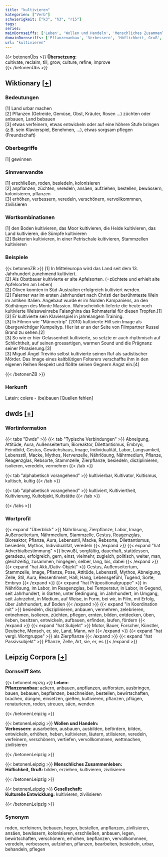```yaml
---
title: "kultivieren"
kategorien: ["Verb"]
schwierigkeit: ["k3", "h3", "r15"]
tags:
series:
mainDornseiffs: ['Leben', 'Wollen und Handeln', 'Menschliches Zusammenleben', 'Gesellschaft']
domainDornseiffs: ['Pflanzenanbau', 'Verbessern', 'Höflichkeit, Gruß', 'Kulturelle Entwicklung']
url: "kultivieren"
---
```


{{< betonenÜbs >}}
**Übersetzung:**  
cultivate, reclaim, till, grow, culture, refine, improve  
{{< /betonenÜbs >}}

## Wiktionary [[+](https://de.wiktionary.org/wiki/kultivieren)]

### Bedeutungen
[1] Land urbar machen  
[2] Pflanzen (Getreide, Gemüse, Obst, Kräuter, Rosen …) züchten oder anbauen, Land bebauen  
[3] etwas verfeinern, etwas entwickeln oder auf eine höhere Stufe bringen (z.B. sein Klavierspiel, Benehmen, …), etwas sorgsam pflegen (Freundschaft)  

### Oberbegriffe
[1] gewinnen  

### Sinnverwandte
[1] erschließen, roden, besiedeln, kolonisieren  
[2] anpflanzen, züchten, veredeln, ansäen, aufziehen, bestellen, bewässern, kolonisieren, pflanzen  
[3] erhöhen, verbessern, veredeln, verschönern, vervollkommnen, zivilisieren  

### Wortkombinationen
[1] den Boden kultivieren, das Moor kultivieren, die Heide kultivieren, das Land kultivieren, die Sümpfe kultivieren  
[2] Bakterien kultivieren, in einer Petrischale kultivieren, Stammzellen kultivieren  

### Beispiele
{{< betonenZB >}}
[1] In Mitteleuropa wird das Land seit dem 13. Jahrhundert zunehmend kultiviert.  
[2] Als Obstbauer kultivierte er alte Apfelsorten. (=züchtete und erhielt alte Apfelsorten am Leben)  
[2] Oliven konnten in Süd-Australien erfolgreich kultiviert werden.  
[2] Falerner war im ersten Jahrhundert nach Christi der berühmteste Wein im antiken Italien. Angebaut wurde er im Norden Kampaniens, an den Südhängen des Monte Massico. Wahrscheinlich lieferte die heute noch kultivierte Weissweinrebe Falanghina das Rohmaterial für diesen Tropfen.[1]  
[3] Er kultivierte sein Klavierspiel in jahrelangem Training.  
[3] In Filmen wie "Männertrip" (2010) kultivierte Hill sein Image als übergewichtiger Kumpeltyp. Hier ist er an der Seite von Filmpartner Russel Brand zu sehen.[2]  
[3] So wie er hier Gelassenheit kultivierte, so setzte er auch rhythmisch auf Schlichtheit, auf seinen grossartigen, warmen Sound und die Prägnanz seiner Phrasierung.[3]  
[3] Miguel Ángel Treviño selbst kultivierte seinen Ruf als sadistischer Mörder. Das Image eines kaltblütigen Folterers verschaffte ihm in den eigenen Reihen Respekt und flößte seinen Gegnern Angst ein.[4]  

{{< /betonenZB >}}
### Herkunft
Latein: colere - (be)bauen [Quellen fehlen]  



## dwds [[+](https://www.dwds.de/wb/kultivieren)]

### Wortinformation
{{< tabs "Dwds" >}}
{{< tab "Typische Verbindungen" >}}
Abneigung, Attitüde, Aura, Außenseitertum, Bioreaktor, Dilettantismus, Embryo, Feindbild, Gestus, Gewächshaus, Image, Individualität, Labor, Langsamkeit, Lebensstil, Macke, Mythos, Nervenzelle, Nährlösung, Nährmedium, Pflanze, Reagenzglas, Rebsorte, Stammzelle, Zierpflanze, besiedeln, disziplinieren, isolieren, veredeln, vermehren
{{< /tab >}}

{{< tab "alphabetisch vorangehend" >}}
kultivierbar, Kultivator, Kultismus, kultisch, kultig
{{< /tab >}}

{{< tab "alphabetisch vorangehend" >}}
kultiviert, Kultiviertheit, Kultivierung, Kultobjekt, Kultstätte
{{< /tab >}}

{{< /tabs >}}

### Wortprofil
{{< expand "Überblick" >}} Nährlösung, Zierpflanze, Labor, Image, Außenseitertum, Nährmedium, Stammzelle, Gestus, Reagenzglas, Bioreaktor, Pflanze, Aura, Lebensstil, Macke, Rebsorte, Dilettantismus, besiedeln, Mythos, Individualität, veredeln {{< /expand >}}
{{< expand "hat Adverbialbestimmung" >}} bewußt, sorgfältig, dauerhaft, stattdessen, geradezu, erfolgreich, gern, einst, vielmehr, zugleich, politisch, weiter, man, gleichzeitig, zusammen, hingegen, selber, lang, bis, dabei {{< /expand >}}
{{< expand "hat Akk./Dativ-Objekt" >}} Gestus, Außenseitertum, Stammzelle, Image, Pflanze, Pose, Attitüde, Lebensstil, Mythos, Abneigung, Zelle, Stil, Aura, Ressentiment, Haß, Hang, Lebensgefühl, Tugend, Sorte, Embryo {{< /expand >}}
{{< expand "hat Präpositionalgruppe" >}} in Nährlösung, im Labor, im Reagenzglas, bei Temperatur, in Labor, in Gegend, seit Jahrhundert, in Garten, unter Bedingung, im Jahrhundert, im Umgang, seit Jahrzehnt, in Medium, auf Weise, in Form, bei wir, in Film, mit Erfolg, über Jahrhundert, auf Boden {{< /expand >}}
{{< expand "in Koordination mit" >}} besiedeln, disziplinieren, anbauen, vermehren, zelebrieren, entnehmen, isolieren, züchten, pflegen, ernten, bilden, entdecken, üben, lieben, besitzen, entwickeln, aufbauen, erfinden, laufen, fördern {{< /expand >}}
{{< expand "hat Subjekt" >}} Motor, Bauer, Forscher, Künstler, Deutsche, Mensch, er, sie, Land, Mann, wir {{< /expand >}}
{{< expand "hat vergl. Wortgruppe" >}} als Zierpflanze {{< /expand >}}
{{< expand "hat Passivsubjekt" >}} Pflanze, Zelle, Art, sie, er, es {{< /expand >}}

## Leipzig Corpora [[+](https://corpora.uni-leipzig.de/en/res?word=kultivieren&corpusId=deu_newscrawl-public_2018)]

### Dornseiff Sets
{{< betonenLeipzig >}}
**Leben:**  
**Pflanzenanbau:** ackern, anbauen, anpflanzen, aufforsten, ausbringen, bauen, bebauen, bepflanzen, beschneiden, bestellen, bewirtschaften, brachen, düngen, einsetzen, gießen, kultivieren, pflanzen, pflügen, renaturieren, roden, streuen, säen, wenden  

{{< /betonenLeipzig >}}


{{< betonenLeipzig >}}
**Wollen und Handeln:**  
**Verbessern:** ausarbeiten, ausbauen, ausbilden, befördern, bilden, entwickeln, erhöhen, heben, kultivieren, läutern, stilisieren, veredeln, verfeinern, verschönern, vertiefen, vervollkommnen, wettmachen, zivilisieren  

{{< /betonenLeipzig >}}


{{< betonenLeipzig >}}
**Menschliches Zusammenleben:**  
**Höflichkeit, Gruß:** bilden, erziehen, kultivieren, zivilisieren  

{{< /betonenLeipzig >}}


{{< betonenLeipzig >}}
**Gesellschaft:**  
**Kulturelle Entwicklung:** kultivieren, zivilisieren  

{{< /betonenLeipzig >}}

### Synonym
roden, verfeinern, bebauen, hegen, bestellen, anpflanzen, zivilisieren, ansäen, bewässern, kolonisieren, erschließen, anbauen, legen, bewirtschaften, verschönern, erhöhen, bepflanzen, vervollkommnen, veredeln, verbessern, aufziehen, pflanzen, bearbeiten, besiedeln, urbar, behandeln, pflegen

